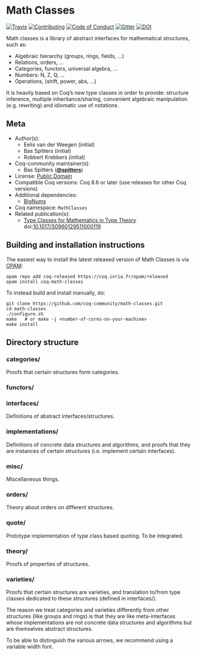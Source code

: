 # Math Classes

[![Travis][travis-shield]][travis-link]
[![Contributing][contributing-shield]][contributing-link]
[![Code of Conduct][conduct-shield]][conduct-link]
[![Gitter][gitter-shield]][gitter-link]
[![DOI][doi-shield]][doi-link]

[travis-shield]: https://travis-ci.com/coq-community/math-classes.svg?branch=master
[travis-link]: https://travis-ci.com/coq-community/math-classes/builds

[contributing-shield]: https://img.shields.io/badge/contributions-welcome-%23f7931e.svg
[contributing-link]: https://github.com/coq-community/manifesto/blob/master/CONTRIBUTING.md

[conduct-shield]: https://img.shields.io/badge/%E2%9D%A4-code%20of%20conduct-%23f15a24.svg
[conduct-link]: https://github.com/coq-community/manifesto/blob/master/CODE_OF_CONDUCT.md

[gitter-shield]: https://img.shields.io/badge/chat-on%20gitter-%23c1272d.svg
[gitter-link]: https://gitter.im/coq-community/Lobby


[doi-shield]: https://zenodo.org/badge/DOI/10.1017/S0960129511000119.svg
[doi-link]: https://doi.org/10.1017/S0960129511000119

Math classes is a library of abstract interfaces for mathematical
structures, such as:

*  Algebraic hierarchy (groups, rings, fields, …)
*  Relations, orders, …
*  Categories, functors, universal algebra, …
*  Numbers: N, Z, Q, …
*  Operations, (shift, power, abs, …)

It is heavily based on Coq’s new type classes in order to provide:
structure inference, multiple inheritance/sharing, convenient
algebraic manipulation (e.g. rewriting) and idiomatic use of
notations.


## Meta

- Author(s):
  - Eelis van der Weegen (initial)
  - Bas Spitters (initial)
  - Robbert Krebbers (initial)
- Coq-community maintainer(s):
  - Bas Spitters ([**@spitters**](https://github.com/spitters))
- License: [Public Domain](LICENSE)
- Compatible Coq versions: Coq 8.6 or later (use releases for other Coq versions)
- Additional dependencies:
  - [BigNums](https://github.com/coq/bignums)
- Coq namespace: `MathClasses`
- Related publication(s):
  - [Type Classes for Mathematics in Type Theory](https://arxiv.org/abs/1102.1323) doi:[10.1017/S0960129511000119](https://doi.org/10.1017/S0960129511000119)

## Building and installation instructions

The easiest way to install the latest released version of Math Classes
is via [OPAM](https://opam.ocaml.org/doc/Install.html):

```shell
opam repo add coq-released https://coq.inria.fr/opam/released
opam install coq-math-classes
```

To instead build and install manually, do:

``` shell
git clone https://github.com/coq-community/math-classes.git
cd math-classes
./configure.sh
make   # or make -j <number-of-cores-on-your-machine>
make install
```


## Directory structure

### categories/
Proofs that certain structures form categories.

### functors/

### interfaces/
Definitions of abstract interfaces/structures.

### implementations/
Definitions of concrete data structures and algorithms, and proofs that they are instances of certain structures (i.e. implement certain interfaces).

### misc/
Miscellaneous things.

### orders/
Theory about orders on different structures.

### quote/
Prototype implementation of type class based quoting. To be integrated.

### theory/
Proofs of properties of structures.

### varieties/
Proofs that certain structures are varieties, and translation to/from type classes dedicated to these structures (defined in interfaces/).

The reason we treat categories and varieties differently from other structures
(like groups and rings) is that they are like meta-interfaces whose implementations
are not concrete data structures and algorithms but are themselves abstract structures.

To be able to distinguish the various arrows, we recommend using a variable width font.


